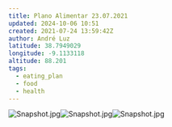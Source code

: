 ```yaml
---
title: Plano Alimentar 23.07.2021
updated: 2024-10-06 10:51
created: 2021-07-24 13:59:42Z
author: André Luz
latitude: 38.7949029
longitude: -9.1133118
altitude: 88.201
tags:
  - eating_plan
  - food
  - health
---
```


![Snapshot.jpg](../../_resources/Snapshot-8.jpg)![Snapshot.jpg](../../_resources/Snapshot-7.jpg)![Snapshot.jpg](../../_resources/Snapshot-6.jpg)